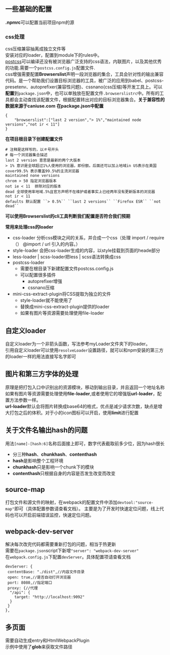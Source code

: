 ## 一些基础的配置
**.npmrc**可以配置当前项目npm的源  
### css处理
css压缩兼容抽离成独立文件等  
安装对应的loader，配置到module下的rules中。  
[postcss](https://github.com/postcss/postcss)可以编译还没有被浏览器广泛支持的css语法，内联图片，以及其他优秀的功能.需要一个``postcss.config.js``配置文件.  
css增强需要配置**Browserslist**声明一段浏览器的集合，工具会针对性的输出兼容代码。是一个帮助我们设置目标浏览器的工具，被广泛的应用到babel、postcss-presetenv、autoprefixer(兼容性问题)、cssnano(css压缩)等开发工具上。可以**配置**到``package.json``中，也可以单独放在配置文件``.browserslistrc``中。所有的工具都会主动查找该配置文件，根据配置转出对应的目标浏览器集合。**关于兼容性的数据来源于caniuse.com**
**在package.json中配置**  
```
{
    "browserslist":["last 2 version","> 1%","maintained node versions","not ir < 11"]
}
```
**在项目根目录下创建配置文件**
```
# 注释是这样写的，以＃号开头
# 每一个浏览器集合描述
last 2 version 意思是最新的两个大版本
> 1% 意识是全球超过1%人使用的浏览器，即份额。后面还可以加上地域in US表示在美国
cover99.5% 表示覆盖99.5%的主流浏览器
maintained none versions
chrom > 50 指定浏览器版本
not ie < 11  排除对应的版本
dead 全球使用率地域.5%且官方声明不在维护或者事实上已经两年没有更新版本的浏览器
not ir < 11
defaults 默认配置 ``> 0.5%`` ``last 2 versions`` ``Firefox ESR`` ``not dead``
```
**可以使用Browserslist的cli工具判断我们配置是否符合我们预期**

**常用来处理css的loader**
- css-loader 分析css模块之间的关系，并合成⼀个css（处理 import / require（） @import / url 引入的内容。）
- style-loader 会把css-loader⽣成的内容，以style挂载到⻚⾯的heade部分
- less-loader | scss-loader把less | scss语法转换成css
- postcss-loader
  - 需要在根目录下新建配置文件postcss.config.js
  - 可以配置很多插件
    - autoprefixer增强
    - cssnano压缩
- mini-css-extract-plugin将CSS提取为独立的文件
  - style-loader就不能使用了
  - 替换成mini-css-extract-plugin提供的loader
  - 如果有图片等资源需要处理使用file-loader

## 自定义loader
自定义loader为一个非箭头函数，写法参考myLoader文件夹下的loader。  
引用自定义loader可以使用``resolveLoader``设置路径，就可以和npm安装的第三方的loader一样的用法直接写名字即可

## 图片和第三方字体的处理
原理是把打包⼊⼝中识别出的资源模块，移动到输出⽬录，并且返回⼀个地址名称  
如果有图片等资源需要处理使用**file-loader**,或者使用它的增强版**url-loader**，配置方法参数一样。  
**url-loader**默认会将图片转换成base64的格式，优点是减少请求次数，缺点是增大打包之后的体积。对于小的icon图标可以开启，使用**limit**进行配置

## 关于文件名输出hash的问题
用法``[name]-[hash:6]``名称后面接上即可，数字代表截取前多少位，因为hash很长  
- 分三种**hash**、**chunkhash**、**contenthash**  
- **hash**是影响整个工程环境  
- **chunkhash**只是影响一个chunk下的模块  
- **contenthash**只根据自身的内容是否发生改变而改变

## source-map
打包文件和源文件的映射，在webpack的配置文件中添加``devtool:"source-map"``即可（具体配置参数请查看文档）。
主要是为了开发时快速定位问题，线上代码也可以开启前端错误监控，快速定位问题。

## webpack-dev-server
解决每次改完代码都需要重新打包的问题，相当于热更新  
需要在``package.json``script下新增``"server": "webpack-dev-server"``  
在``webpack.config.js``下配置``devServer``。具体配置项请查看文档
```
devServer: {
 contentBase: "./dist",//内容文件目录
 open: true,//是否自动打开浏览器
 port: 8080,//指定端口
 proxy: {//代理
  "/api": {
    target: "http://localhost:9092"
  }
 }
},
```
## 多页面
需要自动生成entry和HtmlWebpackPlugin  
示例中使用了**glob**来获取文件路径